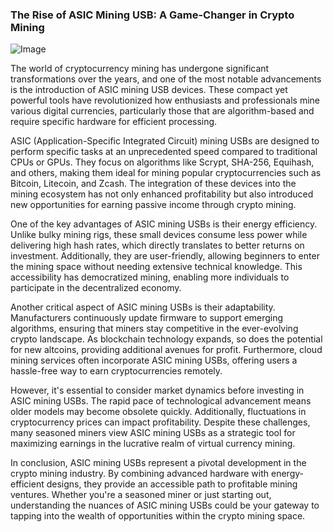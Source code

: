 ### The Rise of ASIC Mining USB: A Game-Changer in Crypto Mining

![Image](https://github.com/user-attachments/assets/b8266eee-691e-4ee1-99ef-bfa10d234fd4)

The world of cryptocurrency mining has undergone significant transformations over the years, and one of the most notable advancements is the introduction of ASIC mining USB devices. These compact yet powerful tools have revolutionized how enthusiasts and professionals mine various digital currencies, particularly those that are algorithm-based and require specific hardware for efficient processing.

ASIC (Application-Specific Integrated Circuit) mining USBs are designed to perform specific tasks at an unprecedented speed compared to traditional CPUs or GPUs. They focus on algorithms like Scrypt, SHA-256, Equihash, and others, making them ideal for mining popular cryptocurrencies such as Bitcoin, Litecoin, and Zcash. The integration of these devices into the mining ecosystem has not only enhanced profitability but also introduced new opportunities for earning passive income through crypto mining.

One of the key advantages of ASIC mining USBs is their energy efficiency. Unlike bulky mining rigs, these small devices consume less power while delivering high hash rates, which directly translates to better returns on investment. Additionally, they are user-friendly, allowing beginners to enter the mining space without needing extensive technical knowledge. This accessibility has democratized mining, enabling more individuals to participate in the decentralized economy.

Another critical aspect of ASIC mining USBs is their adaptability. Manufacturers continuously update firmware to support emerging algorithms, ensuring that miners stay competitive in the ever-evolving crypto landscape. As blockchain technology expands, so does the potential for new altcoins, providing additional avenues for profit. Furthermore, cloud mining services often incorporate ASIC mining USBs, offering users a hassle-free way to earn cryptocurrencies remotely.

However, it's essential to consider market dynamics before investing in ASIC mining USBs. The rapid pace of technological advancement means older models may become obsolete quickly. Additionally, fluctuations in cryptocurrency prices can impact profitability. Despite these challenges, many seasoned miners view ASIC mining USBs as a strategic tool for maximizing earnings in the lucrative realm of virtual currency mining.

In conclusion, ASIC mining USBs represent a pivotal development in the crypto mining industry. By combining advanced hardware with energy-efficient designs, they provide an accessible path to profitable mining ventures. Whether you're a seasoned miner or just starting out, understanding the nuances of ASIC mining USBs could be your gateway to tapping into the wealth of opportunities within the crypto mining space.